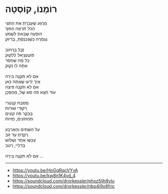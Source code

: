 # רוֹמָנוֹ, קוֹסְטָה

מֵרֶגַע שֶׁעָבַרְתָּ אֶת הַחֵצִי\
הַכֹּל תִּרְאֶה הָפוּךְ\
הוֹפָעָה שֶׁבָּאתָ לִשְׁמֹעַ\
נִגְמְרָה כְּשֶׁנִּכְנַסְתָּ, בְּדִיּוּק\
\
זֶבֶל בָּרְחוֹב\
פּוֹטֶנְצְיָאל לְלִקּוּק\
כָּל מָה שֶׁחָסֵר\
אַתָּה לוֹ זָקוּק\
\
אִם לֹא תִּקְנֶה בִּירָה\
אֵיךְ יֵדְעוּ שֶׁאַתָּה כָּאן\
אִם לֹא תִּקְנֶה פִּיצָה\
עוֹד תֵּצֵא פֹּה סוּג שֶׁל, מַהְפְּכָן\
\
מְסִבַּת קַנְטְרִי\
רִקּוּדֵי שׁוּרוֹת\
בַּבֹּקֶר פֹּה קוֹנִים\
תַּחְתּוֹנִים, חֲזִיּוֹת\
\
עַל הַשְּׁתַּיִם וְהָאַרְבַּע\
רָקַדְתָּ עַד זוֹב\
עַכְשָׁו אֶחָד וְשָׁלוֹשׁ\
בְּדִלֵיי, רָטֹב\
\
אִם לֹא תִּקְנֶה בִּירָה ...

---
- https://youtu.be/HoGqRqcVYvA
- https://youtu.be/kw8n1K4vd_4
- https://soundcloud.com/drorkessler/phsz5ljh8ylu
- https://soundcloud.com/drorkessler/nbp4i9x8fric

